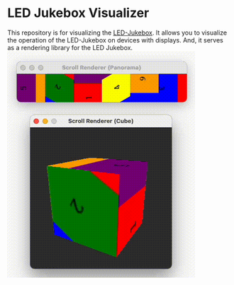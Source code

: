 # LED Jukebox Visualizer
This repository is for visualizing the [LED-Jukebox](https://github.com/ubiquitous-o/LED-Jukebox). It allows you to visualize the operation of the LED-Jukebox on devices with displays. And, it serves as a rendering library for the LED Jukebox.
![capture](resources/capture.gif)